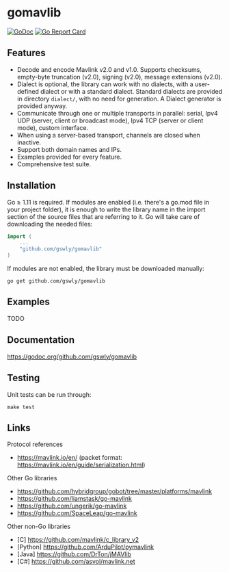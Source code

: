 
# gomavlib

[![GoDoc](https://godoc.org/github.com/gswly/gomavlib?status.svg)](https://godoc.org/github.com/gswly/gomavlib)
[![Go Report Card](https://goreportcard.com/badge/github.com/gswly/gomavlib)](https://goreportcard.com/report/github.com/gswly/gomavlib)



## Features

* Decode and encode Mavlink v2.0 and v1.0. Supports checksums, empty-byte truncation (v2.0), signing (v2.0), message extensions (v2.0).
* Dialect is optional, the library can work with no dialects, with a user-defined dialect or with a standard dialect. Standard dialects are provided in directory `dialect/`, with no need for generation. A Dialect generator is provided anyway.
* Communicate through one or multiple transports in parallel: serial, Ipv4 UDP (server, client or broadcast mode), Ipv4 TCP (server or client mode), custom interface.
* When using a server-based transport, channels are closed when inactive.
* Support both domain names and IPs.
* Examples provided for every feature.
* Comprehensive test suite.

## Installation

Go &ge; 1.11 is required. If modules are enabled (i.e. there's a go.mod file in your project folder), it is enough to write the library name in the import section of the source files that are referring to it. Go will take care of downloading the needed files:
```go
import (
    ...
    "github.com/gswly/gomavlib"
)
```

If modules are not enabled, the library must be downloaded manually:
```
go get github.com/gswly/gomavlib
```

## Examples

TODO

## Documentation

https://godoc.org/github.com/gswly/gomavlib

## Testing

Unit tests can be run through:
```
make test
```

## Links

Protocol references
* https://mavlink.io/en/ (packet format: https://mavlink.io/en/guide/serialization.html)

Other Go libraries
* https://github.com/hybridgroup/gobot/tree/master/platforms/mavlink
* https://github.com/liamstask/go-mavlink
* https://github.com/ungerik/go-mavlink
* https://github.com/SpaceLeap/go-mavlink

Other non-Go libraries
* [C] https://github.com/mavlink/c_library_v2
* [Python] https://github.com/ArduPilot/pymavlink
* [Java] https://github.com/DrTon/jMAVlib
* [C#] https://github.com/asvol/mavlink.net
